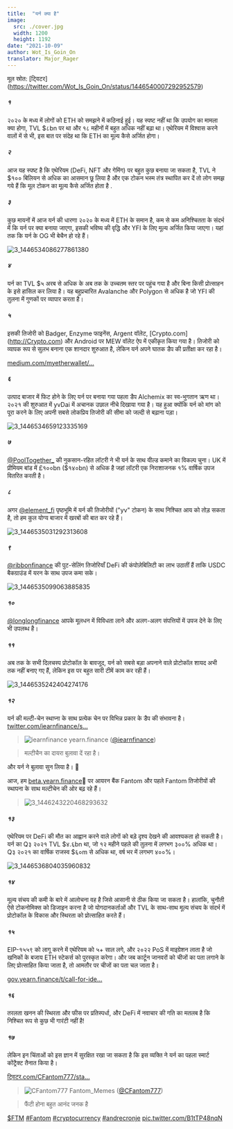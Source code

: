 ```yaml
---
title:  "यर्न क्या है"
image:
  src: ./cover.jpg
  width: 1200
  height: 1192
date: "2021-10-09"
author: Wot_Is_Goin_On
translator: Major_Rager
---
```


मूल स्रोत: [ट्विटर] (https://twitter.com/Wot_Is_Goin_On/status/1446540007292952579)

##### १
२०२० के मध्य में लोगों को ETH को समझने में कठिनाई हुई। यह स्पष्ट नहीं था कि उपयोग का मामला क्या होगा, TVL $८bn पर था और १८ महीनों में बहुत अधिक नहीं बढ़ा था। एथेरियम में विश्वास करने वालों में से भी, इस बात पर संदेह था कि ETH का मूल्य कैसे अर्जित होगा।

##### २
आज यह स्पष्ट है कि एथेरियम (DeFi, NFT और गेमिंग) पर बहुत कुछ बनाया जा सकता है, TVL ने $१०० बिलियन से अधिक का आसमान छू लिया है और एक टोकन भस्म तंत्र स्थापित कर दें तो लोग समझ गये हैं कि मूल टोकन का मूल्य कैसे अर्जित होता है .

##### ३
कुछ मायनों में आज यर्न की धारणा २०२० के मध्य में ETH के समान है, कम से कम अनिश्चितता के संदर्भ में कि यर्न पर क्या बनाया जाएगा, इसकी भविष्य की वृद्धि और YFI के लिए मूल्य अर्जित किया जाएगा। यहां तक कि यर्न के OG भी बेचैन हो रहे हैं।

![3_1446534086277861380](3_1446534086277861380.jpg?w=239&h=149)

##### ४
यर्न का TVL $५ अरब से अधिक के अब तक के उच्चतम स्तर पर पहुंच गया है और बिना किसी प्रोत्साहन के इसे हासिल कर लिया है। यह बहुप्रचारित Avalanche और Polygon से अधिक है जो YFI की तुलना में गुणकों पर व्यापार करता है।

##### ५
इसकी तिजोरी को Badger, Enzyme फाइनेंस, Argent वॉलेट, [Crypto.com] (http://Crypto.com) और Android पर MEW वॉलेट ऐप में एकीकृत किया गया है। तिजोरी को व्यापक रूप से सुलभ बनाना एक शानदार शुरुआत है, लेकिन यर्न अपने घातक डैप की प्रतीक्षा कर रहा है।

[medium.com/myetherwallet/…](https://medium.com/myetherwallet/introducing-yearn-vaults-on-mew-wallet-app-android-274818aa830e)

##### ६
उत्पाद बाजार में फिट होने के लिए यर्न पर बनाया गया पहला डैप Alchemix का स्व-भुगतान ऋण था। २०२१ की शुरुआत में yvDai में अचानक उछाल नीचे दिखाया गया है। यह हुआ क्योंकि यर्न को मांग को पूरा करने के लिए अपनी सबसे लोकप्रिय तिजोरी की सीमा को जल्दी से बढ़ाना पड़ा।

![3_1446534659123335169](3_1446534659123335169.jpg?w=274&h=151)

##### ७
[@PoolTogether\_](https://twitter.com/PoolTogether_) की नुकसान-रहित लॉटरी ने भी यर्न के साथ यील्ड कमाने का विकल्प चुना। UK में प्रीमियम बांड में £१००bn ($१४०bn) से अधिक है जहां लॉटरी एक निराशाजनक १% वार्षिक उपज वितरित करती है।

##### ८
अगर [@element_fi](https://twitter.com/element_fi) पृष्ठभूमि में यर्न की तिजोरीयों ("yv" टोकन) के साथ निश्चित आय को तोड़ सकता है, तो हम कुल योग्य बाजार में खरबों की बात कर रहे हैं।

![3_1446535031292313608](3_1446535031292313608.jpg?w=360&h=268)

##### ९
[@ribbonfinance](https://twitter.com/ribbonfinance) की पुट-सेलिंग तिजोरियाँ DeFi की कंपोज़ेबिलिटी का लाभ उठातीं हैं ताकि USDC बैकग्राउंड में यरन के साथ उपज कमा सके।

![3_1446535099063885835](3_1446535099063885835.jpg?w=131&h=203)

##### १०
[@longlongfinance](https://twitter.com/longlongfinance) आपके मूलधन में विविधता लाने और अलग-अलग संपत्तियों में उपज देने के लिए भी उपलब्ध है।

##### ११
अब तक के सभी दिलचस्प प्रोटोकॉल के बावजूद, यर्न को सबसे बड़ा अपनाने वाले प्रोटोकॉल शायद अभी तक नहीं बनाए गए हैं, लेकिन इस पर बहुत सारी टीमें काम कर रही हैं।

![3_1446535242404274176](3_1446535242404274176.jpg?w=263&h=124)

##### १२
यर्न की मल्टी-चेन स्थाप्ना के साथ प्रत्येक चेन पर विभिन्न प्रकार के डैप की संभावना है। [twitter.com/iearnfinance/s…](https://twitter.com/iearnfinance/status/1446243257336229912?s=20)

> ![iearnfinance](earnfinance-1223779978459770880.jpg)
> yearn.finance ([@iearnfinance](https://twitter.com/iearnfinance))

> मल्टीचैन का दायरा बुलावा दें रहा है।

और यर्न ने बुलावा सुन लिया है। 📯

आज, हम [beta.yearn.finance](http://beta.yearn.finance)🧵 पर आयरन बैंक Fantom और पहले Fantom तिजोरीयों की स्थापना के साथ मल्टीचेन की ओर बढ़ रहे हैं।

> ![3_1446243220468293632](3_1446243220468293632.जेपीजी)

##### १३
एथेरियम पर DeFi की मौत का आह्वान करने वाले लोगों को बड़े दृश्य देखने की आवश्यकता हो सकती है। यर्न का Q३ २०२१ TVL $४.६bn था, जो १२ महीने पहले की तुलना में लगभग ३००% अधिक था। Q३ २०२१ का वार्षिक राजस्व $६०m से अधिक था, वर्ष भर में लगभग ४००%।

![3_1446536804035960832](3_1446536804035960832.jpg?w=602&h=451)

##### १४
मूल्य संचय की कमी के बारे में आलोचना वह है जिसे आसानी से ठीक किया जा सकता है। हालांकि, चुनौती ऐसे टोकनोमिक्स को डिजाइन करना है जो योगदानकर्ताओं और TVL के साथ-साथ मूल्य संचय के संदर्भ में प्रोटोकॉल के विकास और स्थिरता को प्रोत्साहित करते हैं।

##### १५
EIP-१५५९ को लागू करने में एथेरियम को ५+ साल लगे, और २०२२ PoS में माइग्रेशन लाता है जो खनिकों के बजाय ETH स्टेकर्स को पुरस्कृत करेगा। और जब कार्टून जानवरों को चीजों का पता लगाने के लिए प्रोत्साहित किया जाता है, तो आमतौर पर चीजों का पता चल जाता है।

[gov.yearn.finance/t/call-for-ide…](https://gov.yearn.finance/t/call-for-ideas-yfi-tokenomics-revamp/11573/5)

##### १६
तरलता खनन की स्थिरता और फीस पर प्रतिस्पर्धा, और DeFi में नवाचार की गति का मतलब है कि निश्चित रूप से कुछ भी गारंटी नहीं है!

##### १७
लेकिन इन चिंताओं को इस ज्ञान में सुरक्षित रखा जा सकता है कि इस व्यक्ति ने यर्न का पहला स्मार्ट कोंट्रैक्ट तैनात किया है।

[ट्विटर.com/CFantom777/sta…](https://twitter.com/CFantom777/status/1446366012421468162?s=20)

> ![CFantom777](CFantom777-1387931745832497152.jpg?w=48&h=48)
> Fantom_Memes ([@CFantom777](https://twitter.com/CFantom777))

> फैंटी होना बहुत आनंद जनक है

[$FTM](https://twitter.com/search?q=%24FTM) [#Fantom](https://twitter.com/hashtag/Fantom) [#cryptocurrency](https://twitter.com/hashtag/cryptocurrency) [#andrecronje](https://twitter.com/hashtag/andrecronje) [pic.twitter.com/B1tTP48nqN](https://twitter.com/CFantom777/status/1446366012421468162/video/1)
